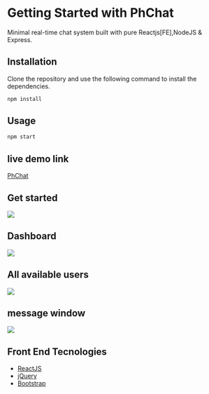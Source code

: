 # Getting Started with PhChat

Minimal real-time chat system built with pure Reactjs[FE],NodeJS & Express.

## Installation

Clone the repository and use the following command to install the dependencies.

```bash
npm install
```

## Usage

```bash
npm start
```
## live demo link

[PhChat](https://ph-chat-4c12e5.netlify.app/)

## Get started 
<img src="https://i.postimg.cc/zfFyDN99/img3.png" />

## Dashboard
<img src="https://i.postimg.cc/pd2mTBg0/img4.png" />

## All available  users 
<img src="https://i.postimg.cc/pd2mTBg0/img4.png" />

## message window
<img src="https://i.postimg.cc/c1988srW/Img2.png" />


## Front End  Tecnologies
* [ReactJS](https://reactjs.org/)
* [jQuery](https://github.com/jquery)
* [Bootstrap](https://getbootstrap.com/)


